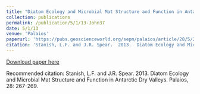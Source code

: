 ```yaml
---
title: "Diatom Ecology and Microbial Mat Structure and Function in Antarctic Dry Valleys"
collection: publications
permalink: /publication/5/1/13-John37
date: 5/1/13
venue: 'Palaios'
paperurl: 'https://pubs.geoscienceworld.org/sepm/palaios/article/28/5/267/146314/diatom-ecology-and-microbial-mat-structure-and'
citation: 'Stanish, L.F. and J.R. Spear.  2013.  Diatom Ecology and Microbial Mat Structure and Function in Antarctic Dry Valleys.  Palaios, 28: 267-269.'
---
```


<a href='https://pubs.geoscienceworld.org/sepm/palaios/article/28/5/267/146314/diatom-ecology-and-microbial-mat-structure-and'>Download paper here</a>

Recommended citation: Stanish, L.F. and J.R. Spear.  2013.  Diatom Ecology and Microbial Mat Structure and Function in Antarctic Dry Valleys.  Palaios, 28: 267-269.